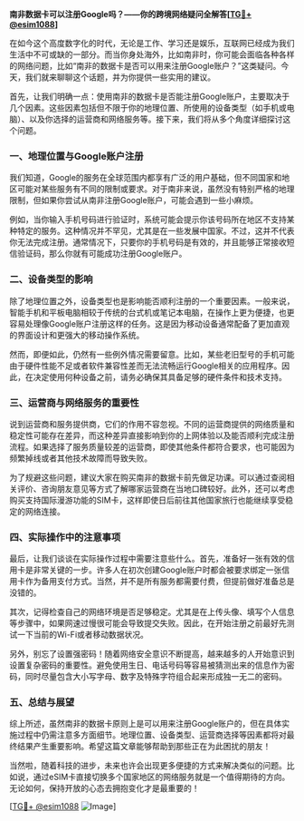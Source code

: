 **南非数据卡可以注册Google吗？——你的跨境网络疑问全解答[[TG💪+ @esim1088](https://t.me/s/esim1088)]**

在如今这个高度数字化的时代，无论是工作、学习还是娱乐，互联网已经成为我们生活中不可或缺的一部分。而当你身处海外，比如南非时，你可能会面临各种各样的网络问题，比如“南非的数据卡是否可以用来注册Google账户？”这类疑问。今天，我们就来聊聊这个话题，并为你提供一些实用的建议。

首先，让我们明确一点：使用南非的数据卡是否能注册Google账户，主要取决于几个因素。这些因素包括但不限于你的地理位置、所使用的设备类型（如手机或电脑）、以及你选择的运营商和网络服务等。接下来，我们将从多个角度详细探讨这个问题。

### **一、地理位置与Google账户注册**

我们知道，Google的服务在全球范围内都享有广泛的用户基础，但不同国家和地区可能对某些服务有不同的限制或要求。对于南非来说，虽然没有特别严格的地理限制，但如果你尝试从南非注册Google账户，可能会遇到一些小麻烦。

例如，当你输入手机号码进行验证时，系统可能会提示你该号码所在地区不支持某种特定的服务。这种情况并不罕见，尤其是在一些发展中国家。不过，这并不代表你无法完成注册。通常情况下，只要你的手机号码是有效的，并且能够正常接收短信验证码，那么你就有可能成功注册Google账户。

### **二、设备类型的影响**

除了地理位置之外，设备类型也是影响能否顺利注册的一个重要因素。一般来说，智能手机和平板电脑相较于传统的台式机或笔记本电脑，在操作上更为便捷，也更容易处理像Google账户注册这样的任务。这是因为移动设备通常配备了更加直观的界面设计和更强大的移动操作系统。

然而，即便如此，仍然有一些例外情况需要留意。比如，某些老旧型号的手机可能由于硬件性能不足或者软件兼容性差而无法流畅运行Google相关的应用程序。因此，在决定使用何种设备之前，请务必确保其具备足够的硬件条件和技术支持。

### **三、运营商与网络服务的重要性**

说到运营商和服务提供商，它们的作用不容忽视。不同的运营商提供的网络质量和稳定性可能存在差异，而这种差异直接影响到你的上网体验以及能否顺利完成注册流程。如果选择了服务质量较差的运营商，即使其他条件都符合要求，也可能因为频繁掉线或者其他技术故障而导致失败。

为了规避这些问题，建议大家在购买南非的数据卡前先做足功课。可以通过查阅相关评价、咨询朋友意见等方式了解哪家运营商在当地口碑较好。此外，还可以考虑购买支持国际漫游功能的SIM卡，这样即使日后前往其他国家旅行也能继续享受稳定的网络连接。

### **四、实际操作中的注意事项**

最后，让我们谈谈在实际操作过程中需要注意些什么。首先，准备好一张有效的信用卡是非常关键的一步。许多人在初次创建Google账户时都会被要求绑定一张信用卡作为备用支付方式。当然，并不是所有服务都需要付费，但提前做好准备总是没错的。

其次，记得检查自己的网络环境是否足够稳定。尤其是在上传头像、填写个人信息等步骤中，如果网速过慢很可能会导致提交失败。因此，在开始注册之前最好先测试一下当前的Wi-Fi或者移动数据状况。

另外，别忘了设置强密码！随着网络安全意识不断提高，越来越多的人开始意识到设置复杂密码的重要性。避免使用生日、电话号码等容易被猜测出来的信息作为密码，同时尽量包含大小写字母、数字及特殊字符组合起来形成独一无二的密码。

### **五、总结与展望**

综上所述，虽然南非的数据卡原则上是可以用来注册Google账户的，但在具体实施过程中仍需注意多方面细节。地理位置、设备类型、运营商选择等因素都将对最终结果产生重要影响。希望这篇文章能够帮助到那些正在为此困扰的朋友！

当然啦，随着科技的进步，未来也许会出现更多便捷的方式来解决类似的问题。比如说，通过eSIM卡直接切换多个国家地区的网络服务就是一个值得期待的方向。无论如何，保持开放的心态去拥抱变化才是最重要的！

[[TG💪+ @esim1088](https://t.me/s/esim1088) ![Image](https://i.postimg.cc/4NQfJmqS/Snipaste-2025-05-13-00-14-12.png)]